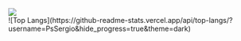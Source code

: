 <div>

<picture>
  <source
    srcset="https://github-readme-stats.vercel.app/api?username=PsSergio&show_icons=true&theme=dark"
    media="(prefers-color-scheme: dark)"
  />
  <source
    srcset="https://github-readme-stats.vercel.app/api?username=PsSergio&show_icons=true"
    media="(prefers-color-scheme: light), (prefers-color-scheme: no-preference)"
  />
  <img src="https://github-readme-stats.vercel.app/api?username=PsSergio&show_icons=true" />
</picture>  
</div>

<div>
![Top Langs](https://github-readme-stats.vercel.app/api/top-langs/?username=PsSergio&hide_progress=true&theme=dark)
  
</div>

